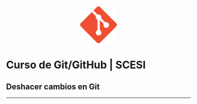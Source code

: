 <p align="center">
  <img src="img/git.png" alt="Logo" width="100"/>
</p>

# Curso de Git/GitHub | SCESI

## Deshacer cambios en Git

---
